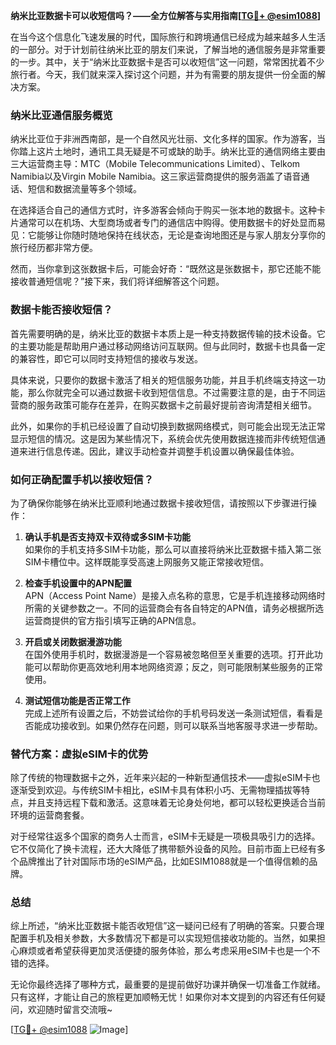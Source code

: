 **纳米比亚数据卡可以收短信吗？——全方位解答与实用指南[[TG💪+ @esim1088](https://t.me/s/esim1088)]**

在当今这个信息化飞速发展的时代，国际旅行和跨境通信已经成为越来越多人生活的一部分。对于计划前往纳米比亚的朋友们来说，了解当地的通信服务是非常重要的一步。其中，关于“纳米比亚数据卡是否可以收短信”这一问题，常常困扰着不少旅行者。今天，我们就来深入探讨这个问题，并为有需要的朋友提供一份全面的解决方案。

### 纳米比亚通信服务概览

纳米比亚位于非洲西南部，是一个自然风光壮丽、文化多样的国家。作为游客，当你踏上这片土地时，通讯工具无疑是不可或缺的助手。纳米比亚的通信网络主要由三大运营商主导：MTC（Mobile Telecommunications Limited）、Telkom Namibia以及Virgin Mobile Namibia。这三家运营商提供的服务涵盖了语音通话、短信和数据流量等多个领域。

在选择适合自己的通信方式时，许多游客会倾向于购买一张本地的数据卡。这种卡片通常可以在机场、大型商场或者专门的通信店中购得。使用数据卡的好处显而易见：它能够让你随时随地保持在线状态，无论是查询地图还是与家人朋友分享你的旅行经历都非常方便。

然而，当你拿到这张数据卡后，可能会好奇：“既然这是张数据卡，那它还能不能接收普通短信呢？”接下来，我们将详细解答这个问题。

### 数据卡能否接收短信？

首先需要明确的是，纳米比亚的数据卡本质上是一种支持数据传输的技术设备。它的主要功能是帮助用户通过移动网络访问互联网。但与此同时，数据卡也具备一定的兼容性，即它可以同时支持短信的接收与发送。

具体来说，只要你的数据卡激活了相关的短信服务功能，并且手机终端支持这一功能，那么你就完全可以通过数据卡收到短信信息。不过需要注意的是，由于不同运营商的服务政策可能存在差异，在购买数据卡之前最好提前咨询清楚相关细节。

此外，如果你的手机已经设置了自动切换到数据网络模式，则可能会出现无法正常显示短信的情况。这是因为某些情况下，系统会优先使用数据连接而非传统短信通道来进行信息传递。因此，建议手动检查并调整手机设置以确保最佳体验。

### 如何正确配置手机以接收短信？

为了确保你能够在纳米比亚顺利地通过数据卡接收短信，请按照以下步骤进行操作：

1. **确认手机是否支持双卡双待或多SIM卡功能**  
   如果你的手机支持多SIM卡功能，那么可以直接将纳米比亚数据卡插入第二张SIM卡槽位中。这样既能享受高速上网服务又能正常接收短信。

2. **检查手机设置中的APN配置**  
   APN（Access Point Name）是接入点名称的意思，它是手机连接移动网络时所需的关键参数之一。不同的运营商会有各自特定的APN值，请务必根据所选运营商提供的官方指引填写正确的APN信息。

3. **开启或关闭数据漫游功能**  
   在国外使用手机时，数据漫游是一个容易被忽略但至关重要的选项。打开此功能可以帮助你更高效地利用本地网络资源；反之，则可能限制某些服务的正常使用。

4. **测试短信功能是否正常工作**  
   完成上述所有设置之后，不妨尝试给你的手机号码发送一条测试短信，看看是否能成功接收到。如果仍然存在问题，则可以联系当地客服寻求进一步帮助。

### 替代方案：虚拟eSIM卡的优势

除了传统的物理数据卡之外，近年来兴起的一种新型通信技术——虚拟eSIM卡也逐渐受到欢迎。与传统SIM卡相比，eSIM卡具有体积小巧、无需物理插拔等特点，并且支持远程下载和激活。这意味着无论身处何地，都可以轻松更换适合当前环境的运营商套餐。

对于经常往返多个国家的商务人士而言，eSIM卡无疑是一项极具吸引力的选择。它不仅简化了换卡流程，还大大降低了携带额外设备的风险。目前市面上已经有多个品牌推出了针对国际市场的eSIM产品，比如ESIM1088就是一个值得信赖的品牌。

### 总结

综上所述，“纳米比亚数据卡能否收短信”这一疑问已经有了明确的答案。只要合理配置手机及相关参数，大多数情况下都是可以实现短信接收功能的。当然，如果担心麻烦或者希望获得更加灵活便捷的服务体验，那么考虑采用eSIM卡也是一个不错的选择。

无论你最终选择了哪种方式，最重要的是提前做好功课并确保一切准备工作就绪。只有这样，才能让自己的旅程更加顺畅无忧！如果你对本文提到的内容还有任何疑问，欢迎随时留言交流哦~

[[TG💪+ @esim1088](https://t.me/s/esim1088) ![Image](https://i.postimg.cc/4NQfJmqS/Snipaste-2025-05-13-00-14-12.png)]